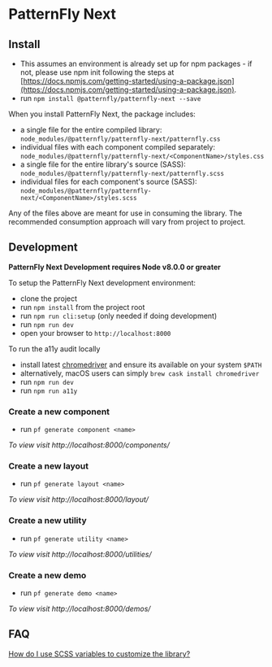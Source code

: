 # PatternFly Next

## Install

- This assumes an environment is already set up for npm packages - if not, please use npm init following the steps at [https://docs.npmjs.com/getting-started/using-a-package.json](https://docs.npmjs.com/getting-started/using-a-package.json).
- run `npm install @patternfly/patternfly-next --save`

When you install PatternFly Next, the package includes:

- a single file for the entire compiled library: `node_modules/@patternfly/patternfly-next/patternfly.css`
- individual files with each component compiled separately: `node_modules/@patternfly/patternfly-next/<ComponentName>/styles.css`
- a single file for the entire library's source (SASS): `node_modules/@patternfly/patternfly-next/patternfly.scss`
- individual files for each component's source (SASS): `node_modules/@patternfly/patternfly-next/<ComponentName>/styles.scss`

Any of the files above are meant for use in consuming the library. The recommended
consumption approach will vary from project to project.

## Development

**PatternFly Next Development requires Node v8.0.0 or greater**

To setup the PatternFly Next development environment:

- clone the project
- run `npm install` from the project root
- run `npm run cli:setup` (only needed if doing development)
- run `npm run dev`
- open your browser to `http://localhost:8000`

To run the a11y audit locally
- install latest [chromedriver](http://chromedriver.chromium.org/downloads) and ensure its available on your system `$PATH`
- alternatively, macOS users can simply `brew cask install chromedriver`
- run `npm run dev`
- run `npm run a11y`

### Create a new component

- run `pf generate component <name>`

*To view visit http://localhost:8000/components/<name>*

### Create a new layout

- run `pf generate layout <name>`

*To view visit http://localhost:8000/layout/<name>*

### Create a new utility

- run `pf generate utility <name>`

*To view visit http://localhost:8000/utilities/<name>*

### Create a new demo

- run `pf generate demo <name>`

*To view visit http://localhost:8000/demos/<name>*

## FAQ

[How do I use SCSS variables to customize
the library?](https://pf-next.com/guidelines#variables)
